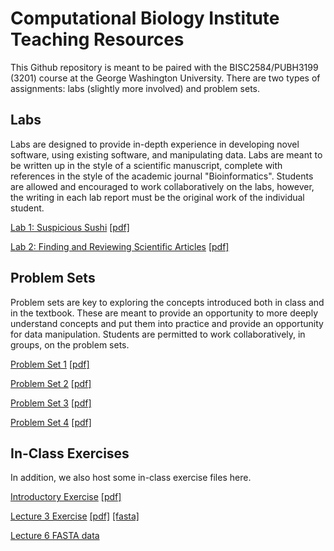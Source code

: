 # Computational Biology Institute Teaching Resources

This Github repository is meant to be paired with the BISC2584/PUBH3199 (3201) course at the George Washington University.
There are two types of assignments: labs (slightly more involved) and problem sets. 

## Labs
Labs are designed to provide in-depth experience in developing novel software, using existing software, and manipulating data. Labs are meant to be written up in the style of a scientific manuscript, complete with references in the style of the academic journal "Bioinformatics". Students are allowed and encouraged to work collaboratively on the labs, however, the writing in each lab report must be the original work of the individual student.

[Lab 1: Suspicious Sushi](Labs/Lab1/Lab1.md)  [[pdf]](Labs/Lab1/Lab1.pdf)

[Lab 2: Finding and Reviewing Scientific Articles](Labs/Lab2/Lab2.md) [[pdf]](Labs/Lab2/Lab2.pdf)

## Problem Sets
Problem sets are key to exploring the concepts introduced both in class and in the textbook. These are meant to provide an opportunity to more deeply understand concepts and put them into practice and provide an opportunity for data manipulation. Students are permitted to work collaboratively, in groups, on the problem sets.

[Problem Set 1](ProblemSets/PS1/PS1.md)  [[pdf]](ProblemSets/PS1/PS1.pdf)

[Problem Set 2](ProblemSets/PS2/PS2.md)  [[pdf]](ProblemSets/PS2/PS2.pdf)

[Problem Set 3](ProblemSets/PS3/PS3.md)  [[pdf]](ProblemSets/PS3/PS3.pdf)

[Problem Set 4](ProblemSets/PS4/PS4.md)  [[pdf]](ProblemSets/PS4/PS4.pdf)

## In-Class Exercises
In addition, we also host some in-class exercise files here.

[Introductory Exercise](Exercises/IntroExercise.md)  [[pdf]](Exercises/IntroExercise.pdf)

[Lecture 3 Exercise](Exercises/Lecture3/Lecture3Exercise.md)  [[pdf]](Exercises/Lecture3/Lecture3Exercise.pdf)  [[fasta]](Exercises/Lecture3/Lecture3Data.fasta)

[Lecture 6 FASTA data](Exercises/Lecture6Data.fasta)
